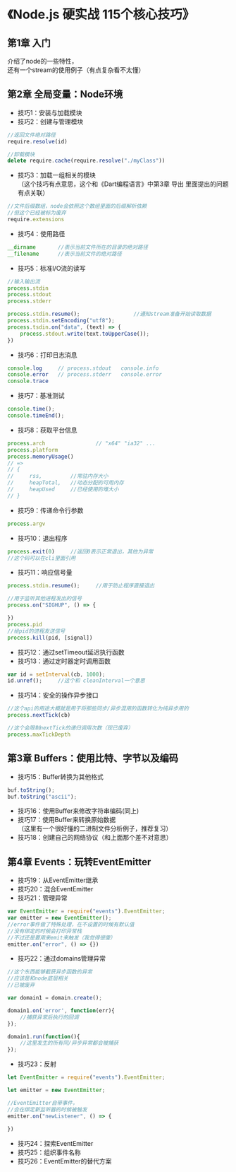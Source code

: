 # 《Node.js 硬实战 115个核心技巧》
## 第1章 入门
介绍了node的一些特性，<br>
还有一个stream的使用例子（有点复杂看不太懂）

## 第2章 全局变量：Node环境
* 技巧1：安装与加载模块
* 技巧2：创建与管理模块
```javascript
//返回文件绝对路径
require.resolve(id)
```
```javascript
//卸载模块
delete require.cache(require.resolve("./myClass"))
```
* 技巧3：加载一组相关的模块<br>
（这个技巧有点意思，这个和《Dart编程语言》中第3章 导出 里面提出的问题有点关联）

```javascript
//文件后缀数组，node会依照这个数组里面的后缀解析依赖
//但这个已经被标为废弃
require.extensions
```

* 技巧4：使用路径
```javascript
__dirname       //表示当前文件所在的目录的绝对路径
__filename      //表示当前文件的绝对路径
```

* 技巧5：标准I/O流的读写
```javascript
//输入输出流
process.stdin
process.stdout
process.stderr

process.stdin.resume();                 //通知stream准备开始读取数据 
process.stdin.setEncoding("utf8");
process.tsdin.on("data", (text) => {
    process.stdout.write(text.toUpperCase());
})
```

* 技巧6：打印日志消息
```javascript
console.log     // process.stdout   console.info
console.error   // process.stderr   console.error
console.trace
```

* 技巧7：基准测试
```javascript
console.time();
console.timeEnd();
```

* 技巧8：获取平台信息
```javascript
process.arch                // "x64" "ia32" ...
process.platform
process.memoryUsage()
// => 
// {
//     rss,         //常驻内存大小
//     heapTotal,   //动态分配的可用内存
//     heapUsed     //已经使用的堆大小
// }
```

* 技巧9：传递命令行参数
```javascript
process.argv
```

* 技巧10：退出程序
```javascript
process.exit(0)     //返回0表示正常退出，其他为异常
//这个码可以在cli里面引用
```

* 技巧11：响应信号量
```javascript
process.stdin.resume();     //用于防止程序直接退出

//用于监听其他进程发出的信号
process.on("SIGHUP", () => {

})
process.pid
//给pid的进程发送信号
process.kill(pid, [signal])
```

* 技巧12：通过setTimeout延迟执行函数
* 技巧13：通过定时器定时调用函数
```javascript
var id = setInterval(cb, 1000);
id.unref();     //这个和 cleanInterval一个意思
```

* 技巧14：安全的操作异步接口
```javascript
//这个api的用途大概就是用于将那些同步/异步混用的函数转化为纯异步用的
process.nextTick(cb)

//这个会限制nextTick的递归调用次数（现已废弃）
process.maxTickDepth 
```


## 第3章 Buffers：使用比特、字节以及编码
* 技巧15：Buffer转换为其他格式
```javascript
buf.toString();
buf.toString("ascii");
```
* 技巧16：使用Buffer来修改字符串编码(同上)
* 技巧17：使用Buffer来转换原始数据<br>
（这里有一个很好懂的二进制文件分析例子，推荐复习）
* 技巧18：创建自己的网络协议（和上面那个差不对意思）


## 第4章 Events：玩转EventEmitter
* 技巧19：从EventEmitter继承
* 技巧20：混合EventEmitter
* 技巧21：管理异常
```javascript
var EventEmitter = require("events").EventEmitter;
var emitter = new EventEmitter();
//error事件做了特殊处理，在不设置的时候有默认值
//没有绑定的时候会打印异常栈
//不过还是要用来emit来触发（我觉得很傻）
emitter.on("error", () => {})
```
* 技巧22：通过domains管理异常
```javascript
//这个东西能够截获异步函数的异常
//应该是和node底层相关
//已被废弃

var domain1 = domain.create();

domain1.on('error', function(err){
    //捕获异常后执行的回调
});

domain1.run(function(){
    //这里发生的所有同/异步异常都会被捕获
});
```

* 技巧23：反射
```javascript
let EventEmitter = require("events").EventEmitter;

let emitter = new EventEmitter;

//EventEmitter自带事件，
//会在绑定新监听器的时候被触发
emitter.on("newListener", () => {
    
})
```

* 技巧24：探索EventEmitter
* 技巧25：组织事件名称
* 技巧26：EventEmitter的替代方案